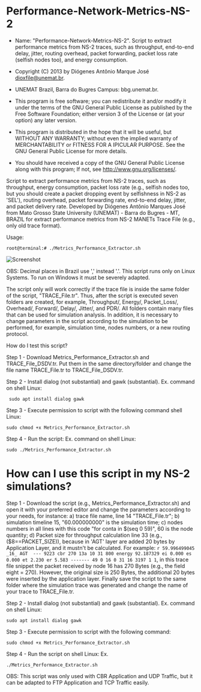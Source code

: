 # Performance-Network-Metrics-NS-2
 
  * Name: "Performance-Network-Metrics-NS-2". Script to extract performance metrics from NS-2 traces, such as throughput, end-to-end delay, jitter, routing overhead, packet forwarding, packet loss rate (selfish nodes too), and energy consumption.                                           
  
  *   Copyright (C) 2013 by Diógenes Antônio Marque José dioxfile@unemat.br.                                            
  *   UNEMAT Brazil, Barra do Bugres Campus: bbg.unemat.br.                 
  *   This program is free software; you can redistribute it and/or modify it under the terms of the GNU General Public License as published by the Free Software Foundation; either version 3 of the License or (at your option) any later version.                               
 
  *   This program is distributed in the hope that it will be useful,  but WITHOUT ANY WARRANTY; without even the implied warranty of MERCHANTABILITY or FITNESS FOR A IPICULAR PURPOSE.  See the GNU General Public License for more details.                          
  
  *   You should have received a copy of the GNU General Public License along with this program; If not, see <http://www.gnu.org/licenses/>.

  Script to extract performance metrics from NS-2 traces, such as throughput, energy consumption, packet loss rate (e.g., selfish nodes too, but you should create a packet dropping event by selfishness in NS-2 as 'SEL'), routing overhead, packet forwarding rate, end-to-end delay, jitter, and packet delivery rate.
  Developed by Diógenes Antônio Marques José from Mato Grosso State University (UNEMAT) - Barra do Bugres - MT, BRAZIL for extract performance metrics from NS-2 MANETs Trace File (e.g., only old trace format).

Usage: 

```root@terminal:# ./Metrics_Performance_Extractor.sh```

![Screenshot](MPE.png)
  
  OBS: Decimal places in Brazil use ',' instead '.'. This script runs only on Linux Systems. To run on Windows it must be severely adapted.
  
  The script only will work correctly if the trace file is inside the same folder of the script, "TRACE_File.tr". Thus, after the script is executed seven folders are created, for example, Throughput/, Energy/, Packet_Loss/, Overhead/, Forward/, Delay/, Jitter/, and PDR/. All folders contain many files that can be used for simulation analysis. In addition, it is necessary to change parameters in the script according to the simulation to be performed, for example, simulation time, nodes numbers, or a new routing protocol.
  
 How do I test this script?
 
 Step 1 - Download Metrics_Performance_Extractor.sh and TRACE_File_DSDV.tr. Put them in the same directory/folder and change the file name TRACE_File.tr to TRACE_File_DSDV.tr.
 
 Step 2 - Install dialog (not substantial) and gawk (substantial). Ex. command on shell Linux:
 
 ``` sudo apt install dialog gawk```
 
 Step 3 - Execute permission to script with the following command shell Linux: 
 
  ```sudo chmod +x Metrics_Performance_Extractor.sh```
 
 Step 4 - Run the script: Ex. command on shell Linux:
 
 ```sudo ./Metrics_Performance_Extractor.sh```
 
 
# How can I use this script in my NS-2 simulations?

Step 1 - Download the script (e.g., Metrics_Performance_Extractor.sh) and open it with your preferred editor and change the parameters according to your needs, for instance: a) trace file name, line 14 "TRACE_File.tr"; b) simulation timeline 15, "60.000000000" is the simulation time; c) nodes numbers in all lines with this code "for conta in $(seq 0 59)", 60 is the node quantity; d) Packet size for throughput calculation line 33 (e.g., ($8==PACKET_SIZE)), because in 'AGT' layer are added 20 bytes by Application Layer, and it mustn't be calculated. For example: ```r 59.996499045 _16_ AGT  --- 9223 cbr 270 13a 10 31 800 energy 92.187329 ei 0.000 es 0.000 et 2.230 er 5.583 ------- 49 0 16 0 31 16 3197 1 1```, in this trace file snippet the packet received by node 16 has 270 Bytes (e.g., the field eight = 270). However, the original size is 250 Bytes, the additional 20 bytes were inserted by the application layer. Finally save the script to the same folder where the simulation trace was generated and change the name of your trace to TRACE_File.tr.

Step 2 - Install dialog (not substantial) and gawk (substantial). Ex. command on shell Linux:

```sudo apt install dialog gawk```
 
Step 3 - Execute permission to script with the following command: 

```sudo chmod +x Metrics_Performance_Extractor.sh```
 
Step 4 - Run the script on shell Linux: Ex. 

```./Metrics_Performance_Extractor.sh```
 

OBS: This script was only used with CBR Application and UDP Traffic, but it can be adapted to FTP Application and TCP Traffic easily.
  
